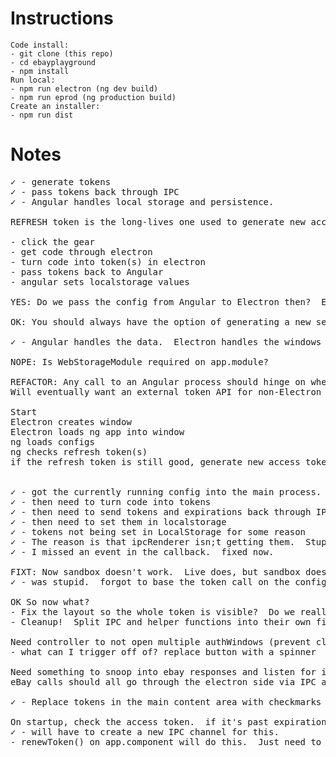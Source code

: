 # Instructions
    Code install:
    - git clone (this repo)
    - cd ebayplayground
    - npm install
    Run local:
    - npm run electron (ng dev build)
    - npm run eprod (ng production build)
    Create an installer:
    - npm run dist

# Notes
<pre>
✓ - generate tokens
✓ - pass tokens back through IPC
✓ - Angular handles local storage and persistence.

REFRESH token is the long-lives one used to generate new access tokens

- click the gear
- get code through electron
- turn code into token(s) in electron
- pass tokens back to Angular
- angular sets localstorage values

YES: Do we pass the config from Angular to Electron then?  Electron just generates tokens based on the config from Angular?

OK: You should always have the option of generating a new set of tokens at any time

✓ - Angular handles the data.  Electron handles the windows and given functionality

NOPE: Is WebStorageModule required on app.module?

REFACTOR: Any call to an Angular process should hinge on whether we are running in Electron or not. ngx-electron has such a flag.
Will eventually want an external token API for non-Electron web app.

Start
Electron creates window
Electron loads ng app into window
ng loads configs
ng checks refresh token(s)
if the refresh token is still good, generate new access token (even if it's still good)


✓ - got the currently running config into the main process.  need to hook the logic into the ng app.
✓ - then need to turn code into tokens
✓ - then need to send tokens and expirations back through IPC
✓ - then need to set them in localstorage
✓ - tokens not being set in LocalStorage for some reason
✓ - The reason is that ipcRenderer isn;t getting them.  Stupid IPC crap.
✓ - I missed an event in the callback.  fixed now.

FIXT: Now sandbox doesn't work.  Live does, but sandbox does not generate tokens.
✓ - was stupid.  forgot to base the token call on the config passed in.

OK So now what?
- Fix the layout so the whole token is visible?  Do we really need it at all though??
- Cleanup!  Split IPC and helper functions into their own files

Need controller to not open multiple authWindows (prevent clickSpam)
- what can I trigger off of? replace button with a spinner

Need something to snoop into ebay responses and listen for invalid IAF token, then re-do the token
eBay calls should all go through the electron side via IPC and a helper function

✓ - Replace tokens in the main content area with checkmarks if we have a valid refresh token

On startup, check the access token.  if it's past expiration, generate a new one with helper.refreshToken()
✓ - will have to create a new IPC channel for this.
- renewToken() on app.component will do this.  Just need to hook it into startup.

</pre>